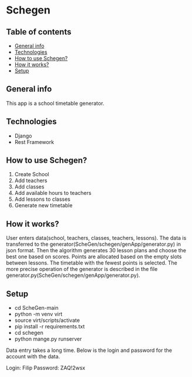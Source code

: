 # Schegen
## Table of contents
* [General info](#general-info)
* [Technologies](#technologies)
* [How to use Schegen?](#how-to-use-schegen?)
* [How it works?](#how-it-works?)
* [Setup](#setup)

## General info
This app is a school timetable generator. 

## Technologies
* Django
* Rest Framework

## How to use Schegen?
1. Create School
2. Add teachers
3. Add classes
4. Add available hours to teachers
5. Add lessons to classes
6. Generate new timetable 

## How it works?
User enters data(school, teachers, classes, teachers, lessons). 
The data is transferred to the generator(ScheGen/schegen/genApp/generator.py) in json format.
Then the algorithm generates 30 lesson plans and choose the best one based on scores.
Points are allocated based on the empty slots between lessons. 
The timetable with the fewest points is selected.
The more precise operation of the generator is described in the file generator.py(ScheGen/schegen/genApp/generator.py).

## Setup
* cd ScheGen-main
* python -m venv virt
* source virt/scripts/activate
* pip install -r requirements.txt
* cd schegen
* python mange.py runserver

Data entry takes a long time.
Below is the login and password for the account with the data.

Login: Filip
Password: ZAQ!2wsx
